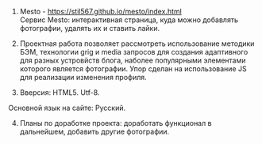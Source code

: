 1. Mesto - https://stil567.github.io/mesto/index.html  
Cервис Mesto: интерактивная страница, куда можно добавлять фотографии, удалять их и ставить лайки.

2. Проектная работа позволяет рассмотреть использование методики БЭМ, технологии grig и media запросов для создания адаптивного для разных устровйств блога, наболее популярными элементами которого является фотографии. Упор сделан на использование JS для реализации изменения профиля.  

3. Вверсия: HTML5. Utf-8.  

Основной язык на сайте: Русский.

4.  Планы по доработке проекта: доработать функционал в дальнейшем, добавить другие фотографии.